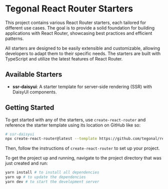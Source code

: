 # Tegonal React Router Starters

This project contains various React Router starters, each tailored for different use cases. The goal is to provide a solid foundation for building applications with React Router, showcasing best practices and efficient patterns.

All starters are designed to be easily extensible and customizable, allowing developers to adapt them to their specific needs. The starters are built with TypeScript and utilize the latest features of React Router.

## Available Starters
- **ssr-daisyui**: A starter template for server-side rendering (SSR) with DaisyUI components.

## Getting Started

To get started with any of the starters, use `create-react-router` and reference the starter template using its location on GitHub like so:

```bash
# ssr-daisyui
npx create-react-router@latest --template https://github.com/tegonal/react-router-templates/tree/main/packages/ssr-daisyui
```

Then, follow the instructions of `create-react-router` to set up your project.

To get the project up and running, navigate to the project directory that was just created and run:

```bash
yarn install # to install all dependencies
yarn up # to update the dependencies
yarn dev # to start the development server
```
